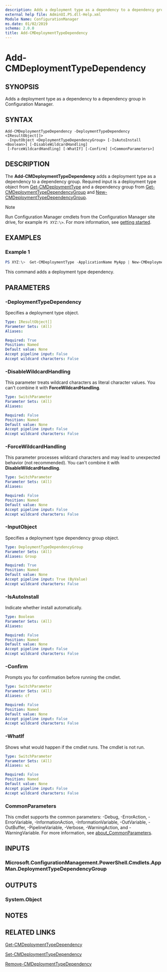 ```yaml
---
description: Adds a deployment type as a dependency to a dependency group in Configuration Manager.
external help file: AdminUI.PS.dll-Help.xml
Module Name: ConfigurationManager
ms.date: 01/02/2019
schema: 2.0.0
title: Add-CMDeploymentTypeDependency
---
```


# Add-CMDeploymentTypeDependency

## SYNOPSIS

Adds a deployment type as a dependency to a dependency group in Configuration Manager.

## SYNTAX

```
Add-CMDeploymentTypeDependency -DeploymentTypeDependency <IResultObject[]>
 -InputObject <DeploymentTypeDependencyGroup> [-IsAutoInstall <Boolean>] [-DisableWildcardHandling]
 [-ForceWildcardHandling] [-WhatIf] [-Confirm] [<CommonParameters>]
```

## DESCRIPTION

The **Add-CMDeploymentTypeDependency** adds a deployment type as a dependency to a dependency group. Required input is a deployment type object from [Get-CMDeploymentType](./Get-CMDeploymentType.md) and a dependency group from [Get-CMDeploymentTypeDependencyGroup](./Get-CMDeploymentTypeDependencyGroup.md) and [New-CMDeploymentTypeDependencyGroup](./New-CMDeploymentTypeDependencyGroup.md).

> [!NOTE]
> Run Configuration Manager cmdlets from the Configuration Manager site drive, for example `PS XYZ:\>`. For more information, see [getting started](/powershell/sccm/overview).

## EXAMPLES

### Example 1

```powershell
PS XYZ:\>  Get-CMDeploymentType -ApplicationName MyApp | New-CMDeploymentTypeDependencyGroup -GroupName MyGroup | Add-CMDeploymentTypeDependency -DeploymentTypeDependency (Get-CMDeploymentType -ApplicationName MyChildApp) -IsAutoInstall $true
```

This command adds a deployment type dependency.

## PARAMETERS

### -DeploymentTypeDependency

Specifies a deployment type object.

```yaml
Type: IResultObject[]
Parameter Sets: (All)
Aliases:

Required: True
Position: Named
Default value: None
Accept pipeline input: False
Accept wildcard characters: False
```

### -DisableWildcardHandling

This parameter treats wildcard characters as literal character values. You can't combine it with **ForceWildcardHandling**.

```yaml
Type: SwitchParameter
Parameter Sets: (All)
Aliases:

Required: False
Position: Named
Default value: None
Accept pipeline input: False
Accept wildcard characters: False
```

### -ForceWildcardHandling

This parameter processes wildcard characters and may lead to unexpected behavior (not recommended). You can't combine it with **DisableWildcardHandling**.

```yaml
Type: SwitchParameter
Parameter Sets: (All)
Aliases:

Required: False
Position: Named
Default value: None
Accept pipeline input: False
Accept wildcard characters: False
```

### -InputObject

Specifies a deployment type dependency group object.

```yaml
Type: DeploymentTypeDependencyGroup
Parameter Sets: (All)
Aliases: Group

Required: True
Position: Named
Default value: None
Accept pipeline input: True (ByValue)
Accept wildcard characters: False
```

### -IsAutoInstall

Indicate whether install automatically.

```yaml
Type: Boolean
Parameter Sets: (All)
Aliases:

Required: False
Position: Named
Default value: None
Accept pipeline input: False
Accept wildcard characters: False
```

### -Confirm

Prompts you for confirmation before running the cmdlet.

```yaml
Type: SwitchParameter
Parameter Sets: (All)
Aliases: cf

Required: False
Position: Named
Default value: None
Accept pipeline input: False
Accept wildcard characters: False
```

### -WhatIf

Shows what would happen if the cmdlet runs.
The cmdlet is not run.

```yaml
Type: SwitchParameter
Parameter Sets: (All)
Aliases: wi

Required: False
Position: Named
Default value: None
Accept pipeline input: False
Accept wildcard characters: False
```

### CommonParameters
This cmdlet supports the common parameters: -Debug, -ErrorAction, -ErrorVariable, -InformationAction, -InformationVariable, -OutVariable, -OutBuffer, -PipelineVariable, -Verbose, -WarningAction, and -WarningVariable. For more information, see [about_CommonParameters](http://go.microsoft.com/fwlink/?LinkID=113216).

## INPUTS

### Microsoft.ConfigurationManagement.PowerShell.Cmdlets.AppMan.DeploymentTypeDependencyGroup
## OUTPUTS

### System.Object
## NOTES

## RELATED LINKS

[Get-CMDeploymentTypeDependency](./Get-CMDeploymentTypeDependency.md)

[Set-CMDeploymentTypeDependency](./Set-CMDeploymentTypeDependency.md)

[Remove-CMDeploymentTypeDependency](./Remove-CMDeploymentTypeDependency.md)
